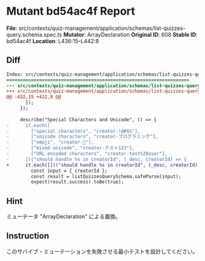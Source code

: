 # Mutant bd54ac4f Report

**File**: src/contexts/quiz-management/application/schemas/list-quizzes-query.schema.spec.ts
**Mutator**: ArrayDeclaration
**Original ID**: 608
**Stable ID**: bd54ac4f
**Location**: L436:15–L442:8

## Diff

```diff
Index: src/contexts/quiz-management/application/schemas/list-quizzes-query.schema.spec.ts
===================================================================
--- src/contexts/quiz-management/application/schemas/list-quizzes-query.schema.spec.ts	original
+++ src/contexts/quiz-management/application/schemas/list-quizzes-query.schema.spec.ts	mutated #608
@@ -432,15 +432,9 @@
       });
     });
 
     describe("Special Characters and Unicode", () => {
-      it.each([
-        ["special characters", "creator-!@#$%"],
-        ["unicode characters", "creator-プログラミング"],
-        ["emoji", "creator-🚀"],
-        ["mixed unicode", "creator-テスト123"],
-        ["URL encoded characters", "creator-test%20user"],
-      ])("should handle %s in creatorId", (_desc, creatorId) => {
+      it.each([])("should handle %s in creatorId", (_desc, creatorId) => {
         const input = { creatorId };
         const result = listQuizzesQuerySchema.safeParse(input);
         expect(result.success).toBe(true);
```

## Hint

ミューテータ "ArrayDeclaration" による置換。

## Instruction

このサバイブ・ミューテーションを失敗させる最小テストを設計してください。
